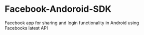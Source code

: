 # Facebook-Andoroid-SDK
Facebook app for sharing and login functionality in Android using Facebooks latest API
